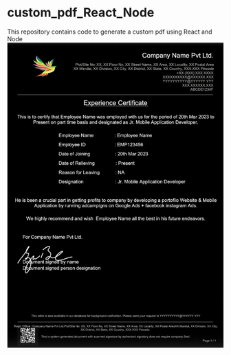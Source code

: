 # custom_pdf_React_Node
This repository contains code to generate a custom pdf using React and Node
![alt text](https://github.com/deepakkaligotla/custom_pdf_React_Node/blob/main/Screenshots/ExperienceCertificate.jpeg?raw=true "Custom PDF")